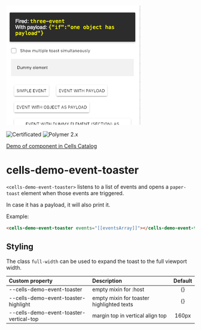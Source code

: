![cells-demo-event-toaster screenshot](cells-demo-event-toaster.png)

![Certificated](https://img.shields.io/badge/certificated-yes-brightgreen.svg) ![Polymer 2.x](https://img.shields.io/badge/Polymer-2.x-green.svg)

[Demo of component in Cells Catalog](https://catalogs.platform.bbva.com/cells)

# cells-demo-event-toaster

`<cells-demo-event-toaster>` listens to a list of events and
opens a `paper-toast` element when those events are triggered.

In case it has a payload, it will also print it.

Example:

```html
<cells-demo-event-toaster events="[[eventsArray]]"></cells-demo-event-toaster>
```

## Styling

The class `full-width` can be used to expand the toast to the full viewport width.

| Custom property                          | Description                                | Default |
|:-----------------------------------------|:-------------------------------------------|:-------:|
| --cells-demo-event-toaster               | empty mixin for :host                      | {}      |
| --cells-demo-event-toaster-highlight     | empty mixin for toaster highlighted texts  | {}      |
| --cells-demo-event-toaster-vertical-top  | margin top in vertical align top           | 160px   |

